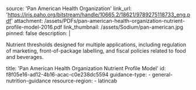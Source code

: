 source: 'Pan American Health Organization'
link_url: 'https://iris.paho.org/bitstream/handle/10665.2/18621/9789275118733_eng.pdf'
attachment: /assets/PDFs/pan-american-health-organization-nutrient-profile-model-2016.pdf
link_thumbnail: /assets/Sodium/pan-american.jpg
pinned: false
description: |
  <p>Nutrient thresholds designed for multiple applications, including regulation of marketing, front-of-package labelling, and fiscal policies related to food and beverages.
  </p>
title: 'Pan American Health Organization Nutrient Profile Model'
id: f8f05e16-ad12-4b16-acac-c0e238dc5594
guidance-type:
  - general-nutrition-guidance
resource-region:
  - latincab

